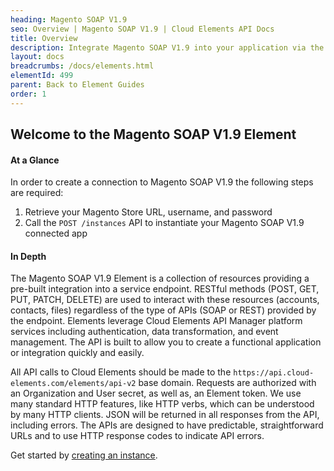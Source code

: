 ```yaml
---
heading: Magento SOAP V1.9
seo: Overview | Magento SOAP V1.9 | Cloud Elements API Docs
title: Overview
description: Integrate Magento SOAP V1.9 into your application via the Cloud Elements APIs.
layout: docs
breadcrumbs: /docs/elements.html
elementId: 499
parent: Back to Element Guides
order: 1
---
```


## Welcome to the Magento SOAP V1.9 Element


#### At a Glance

In order to create a connection to Magento SOAP V1.9 the following steps are required:

1. Retrieve your Magento Store URL, username, and password
4. Call the `POST /instances` API to instantiate your Magento SOAP V1.9 connected app

#### In Depth

The Magento SOAP V1.9 Element is a collection of resources providing a pre-built integration into a service endpoint. RESTful methods (POST, GET, PUT, PATCH, DELETE) are used to interact with these resources (accounts, contacts, files) regardless of the type of APIs (SOAP or REST) provided by the endpoint. Elements leverage Cloud Elements API Manager platform services including authentication, data transformation, and event management.  The API is built to allow you to create a functional application or integration quickly and easily.

All API calls to Cloud Elements should be made to the `https://api.cloud-elements.com/elements/api-v2` base domain. Requests are authorized with an Organization and User secret, as well as, an Element token.  We use many standard HTTP features, like HTTP verbs, which can be understood by many HTTP clients. JSON will be returned in all responses from the API, including errors. The APIs are designed to have predictable, straightforward URLs and to use HTTP response codes to indicate API errors.

Get started by [creating an instance](magento-soapv19-create-instance.html).
